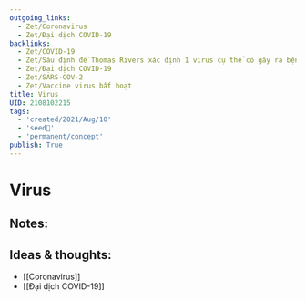 ```yaml
---
outgoing_links:
  - Zet/Coronavirus
  - Zet/Đại dịch COVID-19
backlinks:
  - Zet/COVID-19
  - Zet/Sáu định đề Thomas Rivers xác định 1 virus cụ thể có gây ra bệnh cụ thể không
  - Zet/Đại dịch COVID-19
  - Zet/SARS-COV-2
  - Zet/Vaccine virus bất hoạt
title: Virus
UID: 2108102215
tags:
  - 'created/2021/Aug/10'
  - 'seed🥜'
  - 'permanent/concept'
publish: True
---
```

# Virus

## Notes:


## Ideas & thoughts:
- [[Coronavirus]]
- [[Đại dịch COVID-19]]
